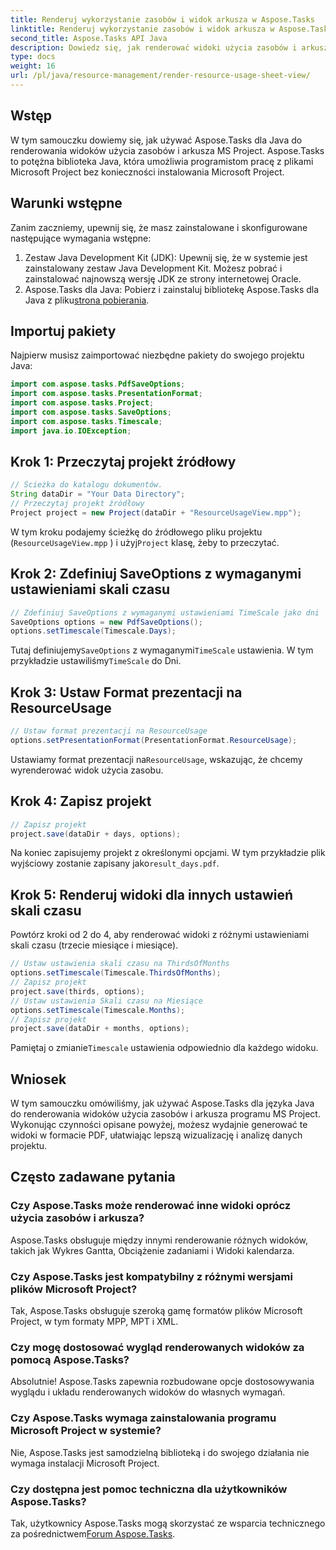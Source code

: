 ```yaml
---
title: Renderuj wykorzystanie zasobów i widok arkusza w Aspose.Tasks
linktitle: Renderuj wykorzystanie zasobów i widok arkusza w Aspose.Tasks
second_title: Aspose.Tasks API Java
description: Dowiedz się, jak renderować widoki użycia zasobów i arkuszy MS Project w Aspose.Tasks dla Java. Postępuj zgodnie z naszym przewodnikiem krok po kroku, aby bez wysiłku wygenerować szczegółowe raporty w formacie PDF.
type: docs
weight: 16
url: /pl/java/resource-management/render-resource-usage-sheet-view/
---
```

## Wstęp
W tym samouczku dowiemy się, jak używać Aspose.Tasks dla Java do renderowania widoków użycia zasobów i arkusza MS Project. Aspose.Tasks to potężna biblioteka Java, która umożliwia programistom pracę z plikami Microsoft Project bez konieczności instalowania Microsoft Project.
## Warunki wstępne
Zanim zaczniemy, upewnij się, że masz zainstalowane i skonfigurowane następujące wymagania wstępne:
1. Zestaw Java Development Kit (JDK): Upewnij się, że w systemie jest zainstalowany zestaw Java Development Kit. Możesz pobrać i zainstalować najnowszą wersję JDK ze strony internetowej Oracle.
2.  Aspose.Tasks dla Java: Pobierz i zainstaluj bibliotekę Aspose.Tasks dla Java z pliku[strona pobierania](https://releases.aspose.com/tasks/java/).

## Importuj pakiety
Najpierw musisz zaimportować niezbędne pakiety do swojego projektu Java:
```java
import com.aspose.tasks.PdfSaveOptions;
import com.aspose.tasks.PresentationFormat;
import com.aspose.tasks.Project;
import com.aspose.tasks.SaveOptions;
import com.aspose.tasks.Timescale;
import java.io.IOException;
```
## Krok 1: Przeczytaj projekt źródłowy
```java
// Ścieżka do katalogu dokumentów.
String dataDir = "Your Data Directory";
// Przeczytaj projekt źródłowy
Project project = new Project(dataDir + "ResourceUsageView.mpp");
```
W tym kroku podajemy ścieżkę do źródłowego pliku projektu (`ResourceUsageView.mpp` ) i użyj`Project` klasę, żeby to przeczytać.
## Krok 2: Zdefiniuj SaveOptions z wymaganymi ustawieniami skali czasu
```java
// Zdefiniuj SaveOptions z wymaganymi ustawieniami TimeScale jako dni
SaveOptions options = new PdfSaveOptions();
options.setTimescale(Timescale.Days);
```
 Tutaj definiujemy`SaveOptions` z wymaganymi`TimeScale` ustawienia. W tym przykładzie ustawiliśmy`TimeScale` do Dni.
## Krok 3: Ustaw Format prezentacji na ResourceUsage
```java
// Ustaw format prezentacji na ResourceUsage
options.setPresentationFormat(PresentationFormat.ResourceUsage);
```
 Ustawiamy format prezentacji na`ResourceUsage`, wskazując, że chcemy wyrenderować widok użycia zasobu.
## Krok 4: Zapisz projekt
```java
// Zapisz projekt
project.save(dataDir + days, options);
```
Na koniec zapisujemy projekt z określonymi opcjami. W tym przykładzie plik wyjściowy zostanie zapisany jako`result_days.pdf`.
## Krok 5: Renderuj widoki dla innych ustawień skali czasu
Powtórz kroki od 2 do 4, aby renderować widoki z różnymi ustawieniami skali czasu (trzecie miesiące i miesiące).
```java
// Ustaw ustawienia skali czasu na ThirdsOfMonths
options.setTimescale(Timescale.ThirdsOfMonths);
// Zapisz projekt
project.save(thirds, options);
// Ustaw ustawienia Skali czasu na Miesiące
options.setTimescale(Timescale.Months);
// Zapisz projekt
project.save(dataDir + months, options);
```
 Pamiętaj o zmianie`Timescale` ustawienia odpowiednio dla każdego widoku.

## Wniosek
W tym samouczku omówiliśmy, jak używać Aspose.Tasks dla języka Java do renderowania widoków użycia zasobów i arkusza programu MS Project. Wykonując czynności opisane powyżej, możesz wydajnie generować te widoki w formacie PDF, ułatwiając lepszą wizualizację i analizę danych projektu.
## Często zadawane pytania
### Czy Aspose.Tasks może renderować inne widoki oprócz użycia zasobów i arkusza?
Aspose.Tasks obsługuje między innymi renderowanie różnych widoków, takich jak Wykres Gantta, Obciążenie zadaniami i Widoki kalendarza.
### Czy Aspose.Tasks jest kompatybilny z różnymi wersjami plików Microsoft Project?
Tak, Aspose.Tasks obsługuje szeroką gamę formatów plików Microsoft Project, w tym formaty MPP, MPT i XML.
### Czy mogę dostosować wygląd renderowanych widoków za pomocą Aspose.Tasks?
Absolutnie! Aspose.Tasks zapewnia rozbudowane opcje dostosowywania wyglądu i układu renderowanych widoków do własnych wymagań.
### Czy Aspose.Tasks wymaga zainstalowania programu Microsoft Project w systemie?
Nie, Aspose.Tasks jest samodzielną biblioteką i do swojego działania nie wymaga instalacji Microsoft Project.
### Czy dostępna jest pomoc techniczna dla użytkowników Aspose.Tasks?
 Tak, użytkownicy Aspose.Tasks mogą skorzystać ze wsparcia technicznego za pośrednictwem[Forum Aspose.Tasks](https://forum.aspose.com/c/tasks/15).